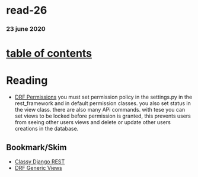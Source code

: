 # read-26
### 23 june 2020
# [table of contents](https://h-griffin.github.io/reading-notes-401/)

# Reading
- [DRF Permissions](https://www.django-rest-framework.org/api-guide/permissions/)
you must set permission policy in the settings.py in the rest_framework and in default permission classes. you also set status in the view class. there are also many APi commands. with tese you can set views to be locked before permission is granted, this prevents users from seeing other users views and delete or update other users creations in the database. 

## Bookmark/Skim
- [Classy Django REST](http://www.cdrf.co/)
- [DRF Generic Views](https://www.django-rest-framework.org/api-guide/generic-views/)